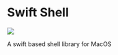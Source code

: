 # Swift Shell
![](https://github.com/ahcode0919/swift-shell/actions/workflows/swift.yml/badge.svg?branch=main)

A swift based shell library for MacOS
